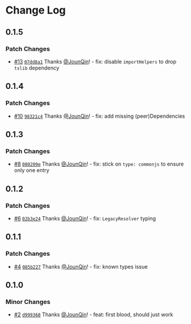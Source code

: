 # Change Log

## 0.1.5

### Patch Changes

- [#13](https://github.com/un-ts/eslint-import-context/pull/13) [`07dd8a1`](https://github.com/un-ts/eslint-import-context/commit/07dd8a15f8f115b7eef2ce27ce70bc0f67408143) Thanks [@JounQin](https://github.com/JounQin)! - fix: disable `importHelpers` to drop `tslib` dependency

## 0.1.4

### Patch Changes

- [#10](https://github.com/un-ts/eslint-import-context/pull/10) [`98321c4`](https://github.com/un-ts/eslint-import-context/commit/98321c4b44a5c4639e649954ae5b2d2bb8b5bf4d) Thanks [@JounQin](https://github.com/JounQin)! - fix: add missing (peer)Dependencies

## 0.1.3

### Patch Changes

- [#8](https://github.com/un-ts/eslint-import-context/pull/8) [`080209e`](https://github.com/un-ts/eslint-import-context/commit/080209e3aa0fad3b21a7bc57c47ecb2da267e964) Thanks [@JounQin](https://github.com/JounQin)! - fix: stick on `type: commonjs` to ensure only one entry

## 0.1.2

### Patch Changes

- [#6](https://github.com/un-ts/eslint-import-context/pull/6) [`02b3e24`](https://github.com/un-ts/eslint-import-context/commit/02b3e247ea73219db97736566e4f425878aa1072) Thanks [@JounQin](https://github.com/JounQin)! - fix: `LegacyResolver` typing

## 0.1.1

### Patch Changes

- [#4](https://github.com/un-ts/eslint-import-context/pull/4) [`085b227`](https://github.com/un-ts/eslint-import-context/commit/085b227917a263282dae2c50f7f70caba33674ec) Thanks [@JounQin](https://github.com/JounQin)! - fix: known types issue

## 0.1.0

### Minor Changes

- [#2](https://github.com/un-ts/eslint-import-context/pull/2) [`d999368`](https://github.com/un-ts/eslint-import-context/commit/d9993689c559adc0886aed2ab747a3c89b58bf4e) Thanks [@JounQin](https://github.com/JounQin)! - feat: first blood, should just work
